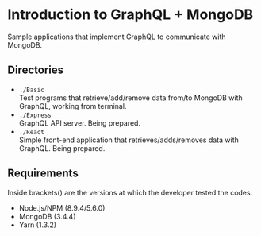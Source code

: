# Introduction to GraphQL + MongoDB

Sample applications that implement GraphQL to communicate with MongoDB.

## Directories
- `./Basic`<br>Test programs that retrieve/add/remove data from/to MongoDB with GraphQL, working from terminal.
- `./Express`<br>GraphQL API server. Being prepared.
- `./React`<br>Simple front-end application that  retrieves/adds/removes data with GraphQL. Being prepared.

## Requirements

Inside brackets() are the versions at which the developer tested the codes.

- Node.js/NPM (8.9.4/5.6.0)
- MongoDB (3.4.4)
- Yarn (1.3.2)